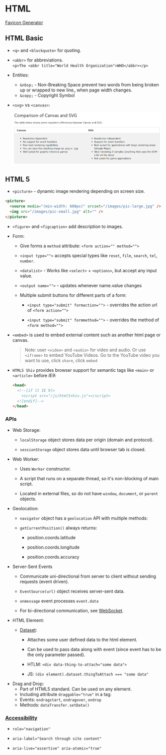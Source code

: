 # HTML

[Favicon Generator](https://favicon.io/favicon-generator/)

## HTML Basic

- `<q>` and `<blockquote>` for quoting.

- `<abbr>` for abbreviations.  
  `<p>The <abbr title="World Health Organization">WHO</abbr></p>`

- Entities:

  - `&nbsp;` - Non-Breaking Space prevent two words from being broken up or wrapped to new line\_ when page width changes.
  - `&copy;` - Copyright Symbol

- `<svg>` vs `<canvas>`:

  ![SVG vs Canvas](../images/svg-canvas.PNG)

## HTML 5

- `<picture>` - dynamic image rendering depending on screen size.

```html
<picture>
  <source media="(min-width: 600px)" srcset="/images/pic-large.jpg" />
  <img src="/images/pic-small.jpg" alt="" />
</picture>
```

- `<figure>` and `<figcaption>` add description to images.

- Form:

  - Give forms a `method` attribute: `<form action="" method="">`

  - `<input type="">` accepts special types like `reset`, `file`, `search`, `tel`, `number`.

  - `<datalist>` - Works like `<select>` + `<options>`, but accept any input value.

  - `<output name="">` - updates whenever name.value changes

  - Multiple submit buttons for different parts of a form:

    - `<input type="submit" formaction="">` - overrides the action url of `<form action="">`

    - `<input type="submit" formmethod="">` - overrides the method of `<form method="">`

- `<embed>` is used to embed external content such as another html page or canvas.

  > Note: user `<video>` and `<audio>` for video and audio.
  > Or use `<iframe>` to embed YouTube Videos. Go to the YouTube video you want to use, click `share`, click `embed`

- `HTML5 Shiv` provides browser support for semantic tags like `<main>` or `<article>` before _IE9_:

  ```html
  <head>
    <!--[if lt IE 9]>
      <script src="/js/html5shiv.js"></script>
    <![endif]-->
  </head>
  ```

### APIs

- Web Storage:

  - `localStorage` object stores data per origin (domain and protocol).

  - `sessionStorage` object stores data until browser tab is closed.

- Web Worker:

  - Uses `Worker` constructor.

  - A script that runs on a separate thread, so it's non-blocking of main script.

  - Located in external files, so do not have `window`, `document`, or `parent` objects.

- Geolocation:

  - `navigator` object has a `geolocation` API with multiple methods:

  - `getCurrentPosition()` always returns:

    - position.coords.latitude

    - position.coords.longitude

    - position.coords.accuracy

- Server-Sent Events

  - Communicate uni-directional from server to client without sending requests (event driven).

  - `EventSource(url)` object receives server-sent data.

  - `onmessage` event processes `event.data`

  - For bi-directional communication, see [WebSocket](https://developer.mozilla.org/en-US/docs/Web/API/WebSockets_API).

- HTML Element:

  - [Dataset](https://github.com/riot/riot/issues/1001):

    - Attaches some user defined data to the html element.

    - Can be used to pass data along with event (since event has to be the only parameter passed).

    - HTLM: `<div data-thing-to-attach="some data">`

    - JS: `(div element).dataset.thingToAttach === "some data"`

* Drag and Drop:
  - Part of HTML5 standard. Can be used on any element.
  - Including attribute `draggable="true"` in a tag.
  - Events: `ondragstart`, `ondragover`, `ondrop`
  - Methods: `dataTransfer.setData()`

### [Accessibility](https://developer.mozilla.org/en-US/docs/Learn/Accessibility/WAI-ARIA_basics#Practical_WAI-ARIA_implementations)

- `role="navigation"`

- `aria-label="Search through site content"`

- `aria-live="assertive" aria-atomic="true"`
